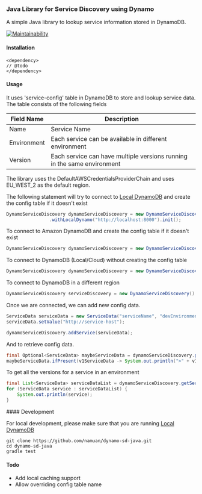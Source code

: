 ### Java Library for Service Discovery using Dynamo

A simple Java library to lookup service information stored in DynamoDB.

[![Maintainability](https://api.codeclimate.com/v1/badges/a206a06116a571b553f5/maintainability)](https://codeclimate.com/github/namuan/dynamo-sd-java/maintainability)

#### Installation

```
<dependency>
// @todo
</dependency>
```

#### Usage

It uses 'service-config' table in DynamoDB to store and lookup service data. The table consists of the following fields

Field Name | Description 
--- | ---
Name | Service Name
Environment | Each service can be available in different environment
Version | Each service can have multiple versions running in the same environment

The library uses the DefaultAWSCredentialsProviderChain and uses EU_WEST_2 as the default region.

The following statement will try to connect to [Local DynamoDB](http://docs.aws.amazon.com/amazondynamodb/latest/developerguide/Tools.DynamoDBLocal.html#Tools.DynamoDBLocal.DownloadingAndRunning) and create the config table if it doesn't exist

```java
DynamoServiceDiscovery dynamoServiceDiscovery = new DynamoServiceDiscovery()
                .withLocalDynamo("http://localhost:8000").init();
```

To connect to Amazon DynamoDB and create the config table if it doesn't exist

```java
DynamoServiceDiscovery dynamoServiceDiscovery = new DynamoServiceDiscovery().init();
```

To connect to DynamoDB (Local/Cloud) without creating the config table

```java
DynamoServiceDiscovery dynamoServiceDiscovery = new DynamoServiceDiscovery();
```

To connect to DynamoDB in a different region

```java
DynamoServiceDiscovery serviceDiscovery = new DynamoServiceDiscovery().withRegion(Regions.EU_WEST_1);
```

Once we are connected, we can add new config data.

```java
ServiceData serviceData = new ServiceData("serviceName", "devEnvironment", "1.0");
serviceData.setValue("http://service-host");

dynamoServiceDiscovery.addService(serviceData);
```

And to retrieve config data.

```java
final Optional<ServiceData> maybeServiceData = dynamoServiceDiscovery.getServiceBy("serviceName", "devEnvironment", "1.0");
maybeServiceData.ifPresent(v1ServiceData -> System.out.println(">" + v1ServiceData.getValue())); // >http://service-host
```

To get all the versions for a service in an environment

```java
final List<ServiceData> serviceDataList = dynamoServiceDiscovery.getServiceBy(serviceName, devEnvironment);
for (ServiceData service : serviceDataList) {
	System.out.println(service);
}
```

#### Development

For local development, please make sure that you are running [Local DynamoDB](http://docs.aws.amazon.com/amazondynamodb/latest/developerguide/Tools.DynamoDBLocal.html#Tools.DynamoDBLocal.DownloadingAndRunning)

```shell
git clone https://github.com/namuan/dynamo-sd-java.git
cd dynamo-sd-java
gradle test
```

#### Todo

- Add local caching support
- Allow overriding config table name

